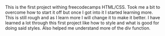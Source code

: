This is the first project withing freecodecamps HTML/CSS. Took me a bit to overcome how to start it off but once I got into it I started learning more. This is still rough and as I learn more I will change it to make it better. I have learned a lot through this first project like how to style and what is good for doing said styles. Also helped me understand more of the div function.